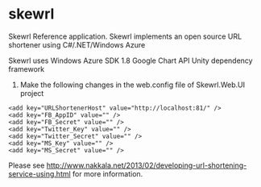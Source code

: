 skewrl
======

Skewrl Reference application. Skewrl implements an open source URL shortener using C#/.NET/Windows Azure

Skewrl uses Windows Azure SDK 1.8
Google Chart API
Unity dependency framework

1) Make the following changes in the web.config file of Skewrl.Web.UI project

<!-- This is the website where URL Shortener service is hosted, for example, something similar to http://goog.gl-->
    <add key="URLShortenerHost" value="http://localhost:81/" />
    <add key="FB_AppID" value="" />
    <add key="FB_Secret" value="" />
    <add key="Twitter_Key" value="" />
    <add key="Twitter_Secret" value="" />
    <add key="MS_Key" value="" />
    <add key="MS_Secret" value="" />
	

 <connectionStrings>
    <add name="DefaultConnection" connectionString="Data Source=<ur local server>;Initial Catalog=aspnet_91eb661c340f4a62afb69e2c0b415b63;Integrated Security=True;MultipleActiveResultSets=True" providerName="System.Data.SqlClient" />
  </connectionStrings>
  
Please see http://www.nakkala.net/2013/02/developing-url-shortening-service-using.html for more information.